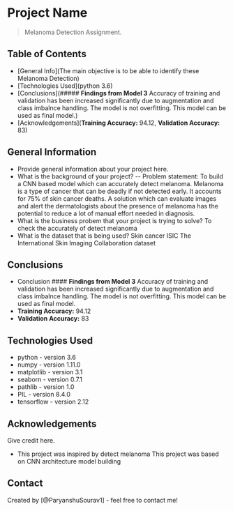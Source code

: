 # Project Name
> Melanoma Detection Assignment.


## Table of Contents
* [General Info](The main objective is to be able to identify these Melanoma Detection)
* [Technologies Used](python 3.6)
* [Conclusions](##### **Findings from Model 3** Accuracy of training and validation has been increased significantly due to augmentation and class imbalnce handling. The model is  not overfitting. This model can be used as final model.)
* [Acknowledgements](**Training Accuracy:** 94.12, **Validation Accuracy:** 83)

<!-- You can include any other section that is pertinent to your problem -->

## General Information
- Provide general information about your project here.
- What is the background of your project? -- Problem statement: To build a CNN based model which can accurately detect melanoma. Melanoma is a type of cancer that can be deadly if not detected early. It accounts for 75% of skin cancer deaths. A solution which can evaluate images and alert the dermatologists about the presence of melanoma has the potential to reduce a lot of manual effort needed in diagnosis.
- What is the business probem that your project is trying to solve? To check the accurately of detect melanoma
- What is the dataset that is being used? Skin cancer ISIC The International Skin Imaging Collaboration dataset

<!-- You don't have to answer all the questions - just the ones relevant to your project. -->

## Conclusions
- Conclusion #### **Findings from Model 3**
Accuracy of training and validation has been increased significantly due to augmentation and class imbalnce handling. The model is not overfitting. This model can be used as final model.
- **Training Accuracy:** 94.12
- **Validation Accuracy:** 83

<!-- You don't have to answer all the questions - just the ones relevant to your project. -->


## Technologies Used
- python - version 3.6
- numpy - version 1.11.0
- matplotlib - version 3.1
- seaborn - version 0.7.1
- pathlib - version 1.0
- PIL - version 8.4.0
- tensorflow - version 2.12

<!-- As the libraries versions keep on changing, it is recommended to mention the version of library used in this project -->

## Acknowledgements
Give credit here.
- This project was inspired by detect melanoma
This project was based on CNN architecture model building


## Contact
Created by [@ParyanshuSourav1] - feel free to contact me!


<!-- Optional -->
<!-- ## License -->
<!-- This project is open source and available under the [... License](). -->

<!-- You don't have to include all sections - just the one's relevant to your project -->